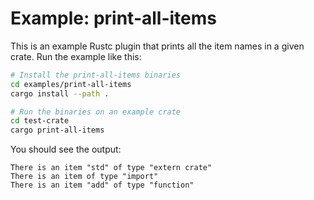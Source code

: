 # Example: print-all-items

This is an example Rustc plugin that prints all the item names in a given crate. Run the example like this:

```bash
# Install the print-all-items binaries
cd examples/print-all-items
cargo install --path . 

# Run the binaries on an example crate
cd test-crate
cargo print-all-items
```

You should see the output:

```text
There is an item "std" of type "extern crate"
There is an item of type "import"
There is an item "add" of type "function"
```
